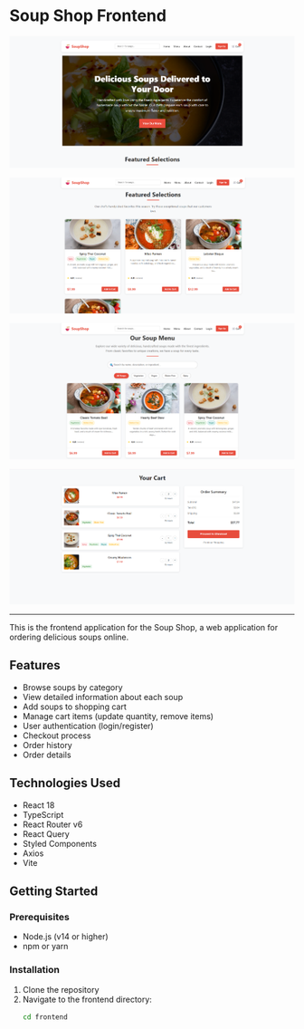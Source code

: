 # Soup Shop Frontend

<p align="center">
  <img src="./readme-images/1.png" alt="Soup Shop Screenshot 1" width="600"/>
</p>
<p align="center">
  <img src="./readme-images/2.png" alt="Soup Shop Screenshot 2" width="600"/>
</p>
<p align="center">
  <img src="./readme-images/3.png" alt="Soup Shop Screenshot 3" width="600"/>
</p>
<p align="center">
  <img src="./readme-images/4.png" alt="Soup Shop Screenshot 4" width="600"/>
</p>

---

This is the frontend application for the Soup Shop, a web application for ordering delicious soups online.

## Features

- Browse soups by category
- View detailed information about each soup
- Add soups to shopping cart
- Manage cart items (update quantity, remove items)
- User authentication (login/register)
- Checkout process
- Order history
- Order details

## Technologies Used

- React 18
- TypeScript
- React Router v6
- React Query
- Styled Components
- Axios
- Vite

## Getting Started

### Prerequisites

- Node.js (v14 or higher)
- npm or yarn

### Installation

1. Clone the repository
2. Navigate to the frontend directory:
   ```bash
   cd frontend
   ```
